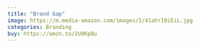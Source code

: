 ```yaml
---
title: "Brand Gap"
image: https://m.media-amazon.com/images/I/41ahrI0iEiL.jpg
categories: Branding
buy: https://amzn.to/2U8KpBu
---
```

